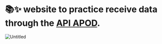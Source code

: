 # 📚✨ website to practice receive data through the <a href="https://github.com/nasa/apod-api">API APOD</a>. 
![Untitled](https://github.com/alanosms/whatsHappeningInThisDay/assets/50818058/465de0e6-fe9d-4394-b2b7-ba954fcf5b79)
